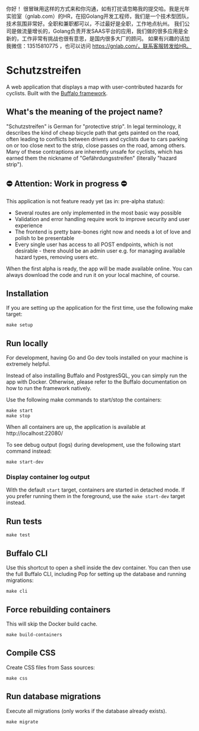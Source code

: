 你好！
很冒昧用这样的方式来和你沟通，如有打扰请忽略我的提交哈。我是光年实验室（gnlab.com）的HR，在招Golang开发工程师，我们是一个技术型团队，技术氛围非常好。全职和兼职都可以，不过最好是全职，工作地点杭州。
我们公司是做流量增长的，Golang负责开发SAAS平台的应用，我们做的很多应用是全新的，工作非常有挑战也很有意思，是国内很多大厂的顾问。
如果有兴趣的话加我微信：13515810775  ，也可以访问 https://gnlab.com/，联系客服转发给HR。
# Schutzstreifen
A web application that displays a map with user-contributed hazards for cyclists.
Built with the [Buffalo framework](https://gobuffalo.io).

## What's the meaning of the project name?
"Schutzstreifen" is German for "protective strip". In legal terminology, it describes the kind of cheap bicycle path that gets painted on the road, often leading to conflicts between drivers and cyclists due to cars parking on or too close next to the strip, close passes on the road, among others. Many of these contraptions are inherently unsafe for cyclists, which has earned them the nickname of "Gefährdungsstreifen" (literally "hazard strip").

## ⛔️ Attention: Work in progress ⛔️
This application is not feature ready yet (as in: pre-alpha status):
- Several routes are only implemented in the most basic way possible
- Validation and error handling require work to improve security and user experience
- The frontend is pretty bare-bones right now and needs a lot of love and polish to be presentable
- Every single user has access to all POST endpoints, which is not desirable - there should be an admin user e.g. for managing available hazard types, removing users etc.

When the first alpha is ready, the app will be made available online. You can always download the code and run it on your local machine, of course.

## Installation
If you are setting up the application for the first time, use the following make target:
```
make setup
```

## Run locally
For development, having Go and Go dev tools installed on your machine is extremely helpful.

Instead of also installing Buffalo and PostgresSQL, you can simply run the app with Docker. Otherwise, please refer to the Buffalo documentation on how to run the framework natively.

Use the following make commands to start/stop the containers:
```
make start
make stop
```
When all containers are up, the application is available at http://localhost:22080/

To see debug output (logs) during development, use the following start command instead:
```
make start-dev
```

### Display container log output
With the default ```start``` target, containers are started in detached mode. If you prefer running them in the foreground, use the ```make start-dev``` target instead.

## Run tests
```
make test
```

## Buffalo CLI
Use this shortcut to open a shell inside the dev container. You can then use the full Buffalo CLI, including Pop for setting up the database and running migrations:
```
make cli
```

## Force rebuilding containers
This will skip the Docker build cache.
```
make build-containers
```

## Compile CSS
Create CSS files from Sass sources:
```
make css
```

## Run database migrations
Execute all migrations (only works if the database already exists).
```
make migrate
```

